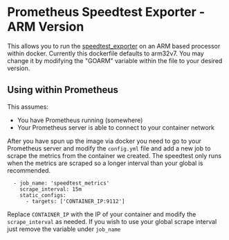# Prometheus Speedtest Exporter - ARM Version
This allows you to run the [speedtest_exporter](https://github.com/nlamirault/speedtest_exporter) on an ARM based processor within docker. Currently this dockerfile defaults to arm32v7. You may change it by modifying the "GOARM" variable within the file to your desired version.

## Using within Prometheus
This assumes: 

 - You have Prometheus running (somewhere)
 - Your Prometheus server is able to connect to your container network

After you have spun up the image via docker you need to go to your Prometheus server and modify the `config.yml` file and add a new job to scrape the metrics from the container we created. The speedtest only runs when the metrics are scraped so a longer interval than your global is recommended.

      - job_name: 'speedtest_metrics'
        scrape_interval: 15m
        static_configs:
          - targets: ['CONTAINER_IP:9112']
Replace `CONTAINER_IP` with the IP of your container and modify the `scrape_interval` as needed. If you wish to use your global scrape interval just remove the variable under `job_name`